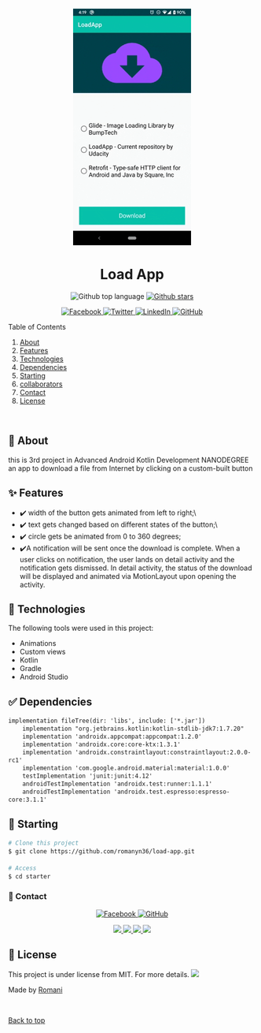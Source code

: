 <p align="center">
  <img src="/images/demo.gif" alt="Demo">
</p>

<h1 align="center">Load App</h1>

<p align="center">

<!-- <a href="https://github.com/romanyn36/Blood_Bank_Management_System/graphs/contributors">

  <img src="https://img.shields.io/github/contributors/romanyn36/Blood_Bank_Management_System.svg?style=for-the-badge" alt="Contributors" />
  
</a> -->





<!-- <a href="https://github.com/romanyn36/Blood_Bank_Management_System/issues">

  <img src="https://img.shields.io/github/issues/romanyn36/Blood_Bank_Management_System.svg?style=for-the-badge" alt="issues" />
</a> -->
   <img alt="Github top language" src="https://img.shields.io/github/languages/top/romanyn36/load-app?color=56BEB8">
<!-- 
  <img alt="Github language count" src="https://img.shields.io/github/languages/count/romanyn36/load-app?color=56BEB8">
   -->

  <!-- <img alt="Repository size" src="https://img.shields.io/github/repo-size/romanyn36/load-app?color=56BEB8"> -->

  <!-- <img alt="License" src="https://img.shields.io/github/license/romanyn36/load-app?color=56BEB8"> -->

  <!-- <img alt="Github issues" src="https://img.shields.io/github/issues/romanyn36/load-app?color=56BEB8" /> -->

<!-- <a href="https://github.com/romanyn36/Blood_Bank_Management_System/network/members"> -->

<!-- <img alt="Github forks" src="https://img.shields.io/github/forks/romanyn36/load-app.svg?color=56BEB8" /> -->

  <!-- <img src="https://img.shields.io/github/forks/romanyn36/Blood_Bank_Management_System.svg?style=for-the-badge" alt="forks" /> -->


  

<!-- stars -->
  <a href="https://github.com/romanyn36/Blood_Bank_Management_System/stargazers">
  
  <img alt="Github stars" src="https://img.shields.io/github/stars/romanyn36/load-app?color=56BEB8" />

  <!-- <img src="https://img.shields.io/github/stars/romanyn36/Blood_Bank_Management_System.svg?style=for-the-badge" alt="stars" /> -->

</a>






</p>
<p align="center">
 <a href="https://www.facebook.com/romanyn3/" target="_blank">
  <img src="https://img.shields.io/badge/-Romani-1877F2?style=flat&logo=facebook&logoColor=white" alt="Facebook" />
</a>

<a href="https://twitter.com/romanyn36" target="_blank">
  <img src="https://img.shields.io/badge/-@romanyn36-1DA1F2?style=flat&logo=twitter&logoColor=white" alt="Twitter" />
</a>

<!-- <a href="https://www.instagram.com/romanyn36/" target="_blank">
  <img src="https://img.shields.io/badge/-romanyn36-E4405F?style=flat&logo=instagram&logoColor=white" alt="Instagram" />
</a> -->


<!-- <a href="mailto:youremail@example.com" target="_blank">
  <img src="https://img.shields.io/badge/-Email-D14836?style=flat&logo=mail.ru&logoColor=white" alt="Email" />
</a> -->

<a href="https://www.linkedin.com/in/romanyn36" target="_blank">
  <img src="https://img.shields.io/badge/-@romanyn36-0077B5?style=flat&logo=linkedin&logoColor=white" alt="LinkedIn" />
</a>

<a href="https://github.com/romanyn36" target="_blank">
  <img src="https://img.shields.io/badge/-@romanyn36-181717?style=flat&logo=github&logoColor=white" alt="GitHub" />
</a>

</p>



<!-- TABLE OF CONTENTS -->

  <summary>Table of Contents</summary>
  <ol>
    <li><a href="#dart-about">About</a></li>
    <li><a href="#sparkles-features">Features</a></li>
    <li><a href="#rocket-technologies">Technologies</a></li>
    <li><a href="#white_check_mark-requirements">Dependencies</a></li>
    <li><a href="#checkered_flag-starting">Starting</a></li>
    <li><a href="#busts_in_silhouette-collaborators">collaborators</a></li>
    <li><a href="#email-contact">Contact</a></li>
    <li><a href="#memo-license">License</a></li>

  </ol>

<br>

## :dart: About ##

this is 3rd project in Advanced Android Kotlin Development NANODEGREE
an app to download a file from Internet by clicking on a custom-built button

## :sparkles: Features ##

- :heavy_check_mark: width of the button gets animated from left to right;\
- :heavy_check_mark: text gets changed based on different states of the button;\
- :heavy_check_mark: circle gets be animated from 0 to 360 degrees;
- :heavy_check_mark:A notification will be sent once the download is complete. When a user clicks on notification, the user lands on detail activity and the notification gets dismissed. In detail activity, the status of the download will be displayed and animated via MotionLayout upon opening the activity.
 




## :rocket: Technologies ##

The following tools were used in this project:
- Animations
- Custom views
- Kotlin
- Gradle
- Android Studio

## :white_check_mark: Dependencies ##

```
implementation fileTree(dir: 'libs', include: ['*.jar'])
    implementation "org.jetbrains.kotlin:kotlin-stdlib-jdk7:1.7.20"
    implementation 'androidx.appcompat:appcompat:1.2.0'
    implementation 'androidx.core:core-ktx:1.3.1'
    implementation 'androidx.constraintlayout:constraintlayout:2.0.0-rc1'
    implementation 'com.google.android.material:material:1.0.0'
    testImplementation 'junit:junit:4.12'
    androidTestImplementation 'androidx.test:runner:1.1.1'
    androidTestImplementation 'androidx.test.espresso:espresso-core:3.1.1'
```

## :checkered_flag: Starting ##

```bash
# Clone this project
$ git clone https://github.com/romanyn36/load-app.git

# Access
$ cd starter
```

### :email: Contact ##
<p align="center">
 <a href="https://www.facebook.com/romanyn3/" target="_blank">
  <img src="https://img.shields.io/badge/-Romani Nasser-1877F2?style=flat&logo=facebook&logoColor=white" alt="Facebook" />
</a>

<!-- <a href="https://twitter.com/romanyn36" target="_blank">
  <img src="https://img.shields.io/badge/-@romanyn36-1DA1F2?style=flat&logo=twitter&logoColor=white" alt="Twitter" /> -->
</a>

<!-- <a href="https://www.instagram.com/romanyn36/" target="_blank">
  <img src="https://img.shields.io/badge/-romanyn36-E4405F?style=flat&logo=instagram&logoColor=white" alt="Instagram" />
</a> -->


<!-- <a href="mailto:youremail@example.com" target="_blank">
  <img src="https://img.shields.io/badge/-Email-D14836?style=flat&logo=mail.ru&logoColor=white" alt="Email" />
</a> -->

<!-- <a href="https://www.linkedin.com/in/romanyn36" target="_blank">
  <img src="https://img.shields.io/badge/-@romanyn36-0077B5?style=flat&logo=linkedin&logoColor=white" alt="LinkedIn" />
</a> -->

<a href="https://github.com/romanyn36" target="_blank">
  <img src="https://img.shields.io/badge/-@romanyn36-181717?style=flat&logo=github&logoColor=white" alt="GitHub" />
</a>

</p>

<!-- social links -->
<p align="center">
<a href="https://romanyn36.github.io" target="_blank">
  <img height="50" src="https://user-images.githubusercontent.com/46517096/166972883-f5f1d88c-0246-4374-88ac-ded0f2cf0699.png"/>
</a>

<a href="https://www.linkedin.com/in/romanyn36/" target="_blank">
  <img height="50" src="https://user-images.githubusercontent.com/46517096/166973395-19676cd8-f8ec-4abf-83ff-da8243505b82.png"/>
</a>

<a href="https://dev.to/romanyn36" target="_blank">
  <img height="50" src="https://user-images.githubusercontent.com/46517096/166974096-7aeecad4-483e-4c85-983f-f4b37b3f794e.png"/>
</a>

<a href="https://twitter.com/romanyn36" target="_blank">
  <img height="50" src="https://user-images.githubusercontent.com/46517096/166974271-91dfa250-d70b-4cb9-8707-f1bda1b708c3.png"/>
</a>
</p>



## :memo: License ##

This project is under license from MIT. For more details. [![](https://img.shields.io/github/license/sourcerer-io/hall-of-fame.svg?colorB=ff0000)](https://github.com/romanyn36/romanyn36/blob/main/License.md)


Made by <a href="https://github.com/romanyn36" target="_blank">Romani</a>

&#xa0;

<a href="#top">Back to top</a>


